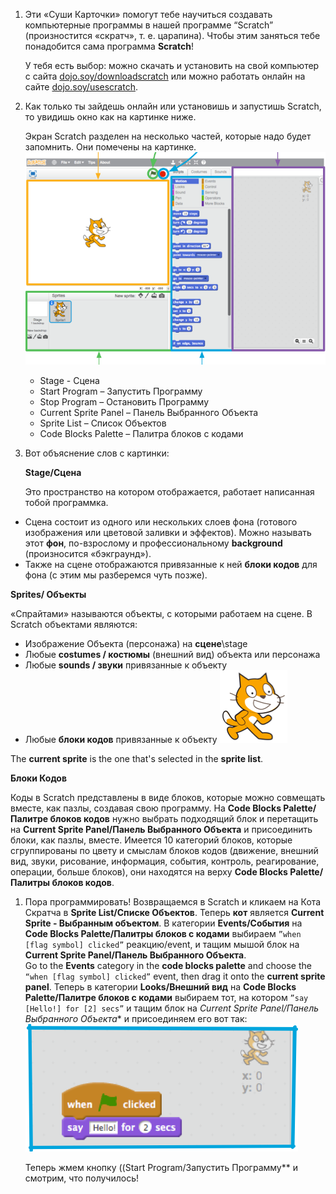 1. Эти «Суши Карточки» помогут тебе научиться создавать компьютерные программы в нашей программе “Scratch” \(произностится «скратч», т. е. царапина\). Чтобы этим заняться тебе понадобится сама программа **Scratch**!

   У тебя есть выбор: можно скачать и установить на свой компьютер с сайта [dojo.soy/downloadscratch](dojo.soy/downloadscratch) или можно работать онлайн на сайте [dojo.soy/usescratch](dojo.soy/usescratch). 
   
1. Как только ты зайдешь онлайн или установишь и запустишь Scratch, то увидишь окно как на картинке ниже.

   Экран Scratch разделен на несколько частей, которые надо будет запомнить. Они помечены на картинке. ![](assets/setup1.png)

   * Stage - Сцена
   * Start Program – Запустить Программу
   * Stop Program – Остановить Программу
   * Current Sprite Panel – Панель Выбранного Объекта
   * Sprite List – Список Объектов
   * Code Blocks Palette – Палитра блоков с кодами

1. Вот объяснение слов с картинки:

   **Stage/Сцена**

   Это пространство на котором отображается, работает написанная тобой программка.
  * Сцена состоит из одного или нескольких слоев фона \(готового изображения или цветовой заливки и эффектов\). Можно называть этот **фон**, по-взрослому и профессиональному **background** \(произносится «бэкграунд»\). 
  * Также на сцене отображаются привязанные к ней **блоки кодов** для фона \(с этим мы разберемся чуть позже\).
   
   **Sprites/ Объекты**

   «Спрайтами» называются объекты, с которыми работаем на сцене. В Scratch объектами являются:
   
   * Изображение Объекта (персонажа) на **сцене**\stage 
   * Любые **costumes / костюмы** \(внешний вид\) объекта или персонажа
   * Любые **sounds / звуки** привязанные к объекту
   * Любые **блоки кодов** привязанные к объекту ![](assets/setup2.png)

   The **current sprite** is the one that's selected in the **sprite list**.

   **Блоки Кодов**

   Коды в Scratch представлены в виде блоков, которые можно совмещать вместе, как пазлы, создавая свою программу. На **Code Blocks Palette/ Палитре блоков кодов** нужно выбрать подходящий блок и перетащить на **Current Sprite Panel/Панель Выбранного Объекта** и присоединить блоки, как пазлы, вместе.
   Имеется 10 категорий блоков, которые сгруппированы по цвету и смыслам блоков кодов \(движение, внешний вид, звуки, рисование, информация, события, контроль, реагирование, операции, больше блоков\), они находятся на верху **Code Blocks Palette/Палитры блоков кодов**.

1. Пора программировать! Возвращаемся в Scratch и кликаем на Кота Скратча в **Sprite List/Списке Объектов**. Теперь **кот** является **Current Sprite - Выбранным объектом**.
   В категории **Events/События** на **Code Blocks Palette/Палитры блоков с кодами** выбираем `”when [flag symbol] clicked”` реакцию/event, и тащим мышой блок на **Current Sprite Panel/Панель Выбранного Объекта**.  
   Go to the **Events** category in the **code blocks palette** and choose the `“when [flag symbol] clicked”` event, then drag it onto the **current sprite panel**.
   Теперь в категории **Looks/Внешний вид** на **Code Blocks Palette/Палитре блоков с кодами** выбираем тот, на котором `”say [Hello!] for [2] secs”` и тащим блок на *Current Sprite Panel/Панель Выбранного Объекта** и присоединяем его вот так: ![](assets/setup3.png)

   Теперь жмем кнопку ((Start Program/Запустить Программу** и смотрим, что получилось!



